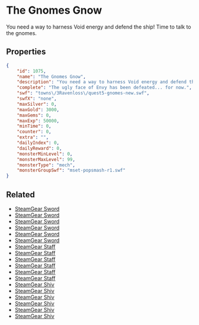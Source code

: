 # The Gnomes Gnow

You need a way to harness Void energy and defend the ship! Time to talk to the gnomes.

## Properties

```json
{
    "id": 1075,
    "name": "The Gnomes Gnow",
    "description": "You need a way to harness Void energy and defend the ship! Time to talk to the gnomes.",
    "complete": "The ugly face of Envy has been defeated... for now.",
    "swf": "towns\/3Ravenloss\/quest5-gnomes-new.swf",
    "swfX": "none",
    "maxSilver": 0,
    "maxGold": 3000,
    "maxGems": 0,
    "maxExp": 50000,
    "minTime": 0,
    "counter": 0,
    "extra": "",
    "dailyIndex": 0,
    "dailyReward": 0,
    "monsterMinLevel": 0,
    "monsterMaxLevel": 99,
    "monsterType": "mech",
    "monsterGroupSwf": "mset-popsmash-r1.swf"
}
```

## Related

- [SteamGear Sword](../items/10364-steamgear-sword.md)
- [SteamGear Sword](../items/10365-steamgear-sword.md)
- [SteamGear Sword](../items/10366-steamgear-sword.md)
- [SteamGear Sword](../items/10367-steamgear-sword.md)
- [SteamGear Sword](../items/10368-steamgear-sword.md)
- [SteamGear Sword](../items/10369-steamgear-sword.md)
- [SteamGear Staff](../items/10370-steamgear-staff.md)
- [SteamGear Staff](../items/10371-steamgear-staff.md)
- [SteamGear Staff](../items/10372-steamgear-staff.md)
- [SteamGear Staff](../items/10373-steamgear-staff.md)
- [SteamGear Staff](../items/10374-steamgear-staff.md)
- [SteamGear Staff](../items/10375-steamgear-staff.md)
- [SteamGear Shiv](../items/10376-steamgear-shiv.md)
- [SteamGear Shiv](../items/10377-steamgear-shiv.md)
- [SteamGear Shiv](../items/10378-steamgear-shiv.md)
- [SteamGear Shiv](../items/10379-steamgear-shiv.md)
- [SteamGear Shiv](../items/10380-steamgear-shiv.md)
- [SteamGear Shiv](../items/10381-steamgear-shiv.md)

